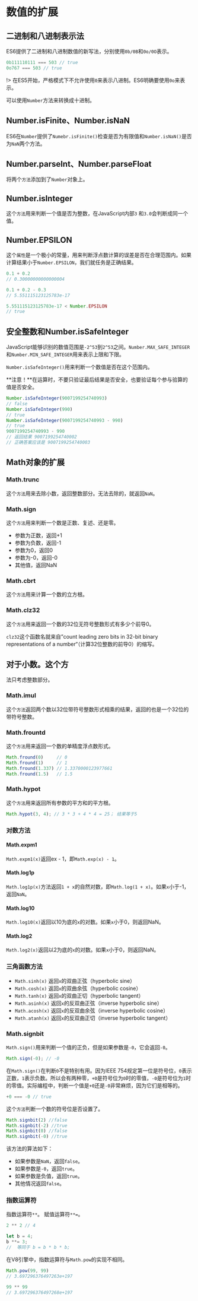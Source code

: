 # 数值的扩展

## 二进制和八进制表示法

ES6提供了二进制和八进制数值的新写法，分别使用`0b/0B`和`0o/0O`表示。

```javascript
0b111110111 === 503 // true
0o767 === 503 // true
```

!> 在ES5开始，严格模式下不允许使用`0`来表示八进制。ES6明确要使用`0o`来表示。

可以使用`Number`方法来转换成十进制。

## Number.isFinite、Number.isNaN

ES6在`Number`提供了`Numebr.isFinite()`检查是否为有限值和`Number.isNaN()`是否为`NaN`两个方法。

## Number.parseInt、Number.parseFloat

将两个`方法`添加到了`Number`对象上。

## Number.isInteger

这个`方法`用来判断一个值是否为整数，在JavaScript内部`3`
和`3.0`会判断成同一个值。

## Number.EPSILON

这个`属性`是一个极小的常量，用来判断浮点数计算的误差是否在合理范围内。如果计算结果小于`Number.EPSILON`，我们就任务是正确结果。

```javascript
0.1 + 0.2
// 0.30000000000000004

0.1 + 0.2 - 0.3
// 5.551115123125783e-17

5.551115123125783e-17 < Number.EPSILON
// true
```

## 安全整数和Number.isSafeInteger

JavaScript能够识别的数值范围是`-2^53`到`2^53`之间。`Number.MAX_SAFE_INTEGER`和`Number.MIN_SAFE_INTEGER`用来表示上限和下限。

`Number.isSafeInteger()`用来判断一个数值是否在这个范围内。

**注意！**在运算时，不要只验证最后结果是否安全，也要验证每个参与验算的值是否安全。

```javascript
Number.isSafeInteger(9007199254740993)
// false
Number.isSafeInteger(990)
// true
Number.isSafeInteger(9007199254740993 - 990)
// true
9007199254740993 - 990
// 返回结果 9007199254740002
// 正确答案应该是 9007199254740003
```

## Math对象的扩展

### Math.trunc

这个`方法`用来去除小数，返回整数部分。无法去除的，就返回`NaN`。

### Math.sign

这个`方法`用来判断一个数是正数、复述、还是零。

* 参数为正数，返回+1
* 参数为负数，返回-1
* 参数为0，返回0
* 参数为-0，返回-0
* 其他值，返回NaN

### Math.cbrt

这个`方法`用来计算一个数的立方根。

### Math.clz32

这个`方法`用来返回一个数的32位无符号整数形式有多少个前导0。

`clz32`这个函数名就来自”count leading zero bits in 32-bit binary representations of a number“（计算32位整数的前导0）的缩写。

对于小数。这个方
-------
法只考虑整数部分。

### Math.imul

这个`方法`返回两个数以32位带符号整数形式相乘的结果，返回的也是一个32位的带符号整数。

### Math.frountd

这个`方法`用来返回一个数的单精度浮点数形式。

```javascript
Math.fround(0)     // 0
Math.fround(1)     // 1
Math.fround(1.337) // 1.3370000123977661
Math.fround(1.5)   // 1.5
```

### Math.hypot

这个`方法`用来返回所有参数的平方和的平方根。

```javascript
Math.hypot(3, 4); // 3 * 3 + 4 * 4 = 25； 结果等于5
```

### 对数方法

#### Math.expm1

`Math.expm1(x)`返回ex - 1，即`Math.exp(x) - 1`。

#### Math.log1p

`Math.log1p(x)`方法返回`1 + x`的自然对数，即`Math.log(1 + x)`。如果`x`小于-1，返回`NaN`。

#### Math.log10

`Math.log10(x)`返回以10为底的`x`的对数。如果`x`小于0，则返回NaN。

#### Math.log2

`Math.log2(x)`返回以2为底的`x`的对数。如果`x`小于0，则返回NaN。

### 三角函数方法

* `Math.sinh(x)` 返回`x`的双曲正弦（hyperbolic sine）
* `Math.cosh(x)` 返回`x`的双曲余弦（hyperbolic cosine）
* `Math.tanh(x)` 返回`x`的双曲正切（hyperbolic tangent）
* `Math.asinh(x)` 返回`x`的反双曲正弦（inverse hyperbolic sine）
* `Math.acosh(x)` 返回`x`的反双曲余弦（inverse hyperbolic cosine）
* `Math.atanh(x)` 返回`x`的反双曲正切（inverse hyperbolic tangent）

### Math.signbit

`Math.sign()`用来判断一个值的正负，但是如果参数是`-0`，它会返回`-0`。

```javascript
Math.sign(-0); // -0
```

在`Math.sign()`在判断`0`不是特别有用。因为IEEE 754规定第一位是符号位，`0`表示正数，`1`表示负数。所以会有两种零，`+0`是符号位为`0`时的零值，`-0`是符号位为`1`时的零值。实际编程中，判断一个值是`+0`还是`-0`非常麻烦，因为它们是相等的。

```javascript
+0 === -0 // true
```

这个`方法`判断一个数的符号位是否设置了。

```javascript
Math.signbit(2) //false
Math.signbit(-2) //true
Math.signbit(0) //false
Math.signbit(-0) //true
```

该方法的算法如下：

* 如果参数是`NaN`，返回`false`。
* 如果参数是`-0`，返回`true`。
* 如果参数是负值，返回`true`。
* 其他情况返回`false`。

### 指数运算符

指数运算符`**`。
赋值运算符`**=`。

```javascript
2 ** 2 // 4

let b = 4;
b **= 3;
//  等同于 b = b * b * b;
```

在V8引擎中，指数运算符与`Math.pow`的实现不相同。

```javascript
Math.pow(99, 99)
// 3.697296376497263e+197

99 ** 99
// 3.697296376497268e+197
```




